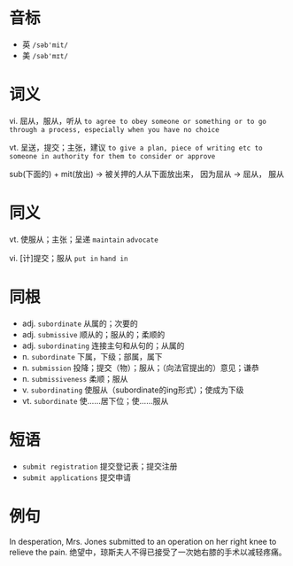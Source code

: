 # 音标

- 英 `/səb'mit/`
- 美 `/səb'mɪt/`

# 词义

vi. 屈从，服从，听从
`to agree to obey someone or something or to go through a process, especially when you have no choice`

vt. 呈送，提交；主张，建议
`to give a plan, piece of writing etc to someone in authority for them to consider or approve`



sub(下面的) + mit(放出) → 被关押的人从下面放出来， 因为屈从 → 屈从， 服从

# 同义

vt. 使服从；主张；呈递
`maintain` `advocate`

vi. [计]提交；服从
`put in` `hand in`

# 同根

- adj. `subordinate` 从属的；次要的
- adj. `submissive` 顺从的；服从的；柔顺的
- adj. `subordinating` 连接主句和从句的；从属的
- n. `subordinate` 下属，下级；部属，属下
- n. `submission` 投降；提交（物）；服从；（向法官提出的）意见；谦恭
- n. `submissiveness` 柔顺；服从
- v. `subordinating` 使服从（subordinate的ing形式）；使成为下级
- vt. `subordinate` 使……居下位；使……服从

# 短语

- `submit registration` 提交登记表；提交注册
- `submit applications` 提交申请

# 例句

In desperation, Mrs. Jones submitted to an operation on her right knee to relieve the pain.
绝望中，琼斯夫人不得已接受了一次她右膝的手术以减轻疼痛。


